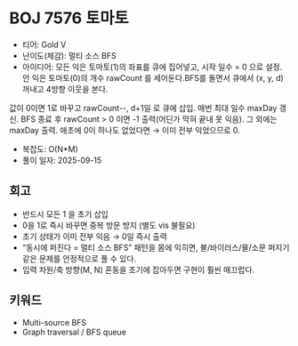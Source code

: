 # BOJ 7576 토마토

- 티어: Gold V
- 난이도(체감): 멀티 소스 BFS
- 아이디어: 모든 익은 토마토(1)의 좌표를 큐에 집어넣고, 시작 일수 = 0 으로 설정. 안 익은 토마토(0)의 개수 rawCount 를 세어둔다.BFS를 돌면서 큐에서 (x, y, d) 꺼내고 4방향 이웃을 본다.

값이 0이면 1로 바꾸고 rawCount--, d+1일 로 큐에 삽입. 매번 최대 일수 maxDay 갱신. BFS 종료 후 rawCount > 0 이면 -1 출력(어딘가 막혀 끝내 못 익음). 그 외에는 maxDay 출력. 애초에 0이 하나도 없었다면 → 이미 전부 익었으므로 0.

- 복잡도: O(N\*M)
- 풀이 일자: 2025-09-15

## 회고

- 반드시 모든 1 을 초기 삽입
- 0을 1로 즉시 바꾸면 중복 방문 방지 (별도 vis 불필요)
- 초기 상태가 이미 전부 익음 → 0일 즉시 출력
- “동시에 퍼진다 = 멀티 소스 BFS” 패턴을 몸에 익히면, 불/바이러스/물/소문 퍼지기 같은 문제를 안정적으로 풀 수 있다.
- 입력 차원/축 방향(M, N) 혼동을 초기에 잡아두면 구현이 훨씬 매끄럽다.

## 키워드

- Multi-source BFS
- Graph traversal / BFS queue
